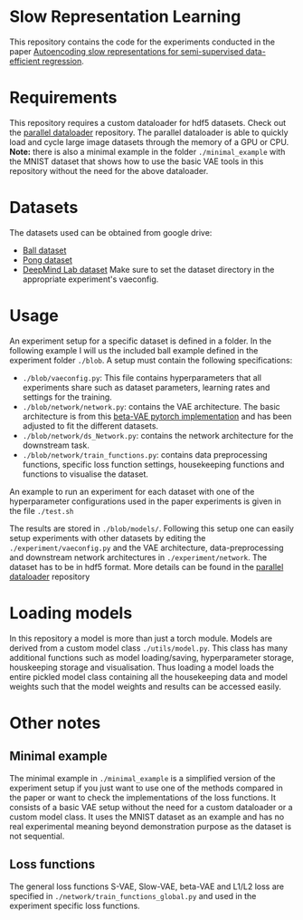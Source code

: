 # Slow Representation Learning
This repository contains the code for the experiments conducted in the paper [Autoencoding slow representations for semi-supervised data-efficient regression](https://link.springer.com/article/10.1007/s10994-022-06299-1).
                               
# Requirements
This repository requires a custom dataloader for hdf5 datasets. Check out the [parallel dataloader](https://github.com/Oleffa/parallel_dataloader) repository. The parallel dataloader is able to quickly load and cycle large image datasets through the memory of a GPU or CPU.
**Note:** there is also a minimal example in the folder `./minimal_example` with the MNIST dataset that shows how to use the basic VAE tools in this repository without the need for the above dataloader.
                               
# Datasets
The datasets used can be obtained from google drive:
- [Ball dataset](https://drive.google.com/drive/folders/1lCZQRBxDBypk6iWpZTE9zskWflTSyOy2?usp=sharing)
- [Pong dataset](https://drive.google.com/drive/folders/1Ci7wMvGSADEVEFEHsz9wF4pIkS-um9O6?usp=sharing) 
- [DeepMind Lab dataset](https://drive.google.com/drive/folders/16CfEsUmvN1g3-IKEeYkq9QiyRYPNuAXl?usp=sharing) 
Make sure to set the dataset directory in the appropriate experiment's vaeconfig.

# Usage
An experiment setup for a specific dataset is defined in a folder. In the following example I will us the included ball example defined in the experiment folder `./blob`. A setup must contain the following specifications:
- `./blob/vaeconfig.py`: This file contains hyperparameters that all experiments share such as dataset parameters, learning rates and settings for the training.
- `./blob/network/network.py`: contains the VAE architecture. The basic architecture is from this [beta-VAE pytorch implementation](https://github.com/1Konny/Beta-VAE) and has been adjusted to fit the different datasets. 
- `./blob/network/ds_Network.py`: contains the network architecture for the downstream task.
- `./blob/network/train_functions.py`: contains data preprocessing functions, specific loss function settings, housekeeping functions and functions to visualise the dataset.

An example to run an experiment for each dataset with one of the hyperparameter configurations used in the paper experiments is given in the file `./test.sh`

The results are stored in `./blob/models/`.
Following this setup one can easily setup experiments with other datasets by editing the `./experiment/vaeconfig.py` and the VAE architecture, data-preprocessing and downstream network architectures in `./experiment/network`.
The dataset has to be in hdf5 format. More details can be found in the [parallel dataloader](https://github.com/Oleffa/parallel_dataloader) repository

# Loading models
In this repository a model is more than just a torch module. Models are derived from a custom model class `./utils/model.py`. This class has many additional functions such as model loading/saving, hyperparameter storage, houskeeping storage and visualisation. Thus loading a model loads the entire pickled model class containing all the housekeeping data and model weights such that the model weights and results can be accessed easily.

# Other notes
## Minimal example
The minimal example in `./minimal_example` is a simplified version of the experiment setup if you just want to use one of the methods compared in the paper or want to check the implementations of the loss functions. It consists of a basic VAE setup without the need for a custom dataloader or a custom model class. It uses the MNIST dataset as an example and has no real experimental meaning beyond demonstration purpose as the dataset is not sequential.
## Loss functions
The general loss functions S-VAE, Slow-VAE, beta-VAE and L1/L2 loss are specified in `./network/train_functions_global.py` and used in the experiment specific loss functions.

